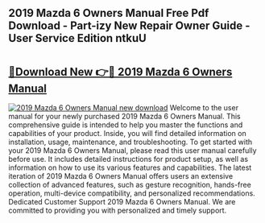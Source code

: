 ## 2019 Mazda 6 Owners Manual Free Pdf Download - Part-izy New Repair Owner Guide - User Service Edition ntkuU

# <h2><a href="http://bc98649.oget.top/?id=2019+Mazda+6+Owners+Manual">🔗Download New 👉🔴 2019 Mazda 6 Owners Manual</a></h2>

[![2019 Mazda 6 Owners Manual new download](https://i.imgur.com/5g1atiW.png)](http://bc98649.oget.top/?id=2019+Mazda+6+Owners+Manual)
Welcome to the user manual for your newly purchased 2019 Mazda 6 Owners Manual. This comprehensive guide is intended to help you master the functions and capabilities of your product. Inside, you will find detailed information on installation, usage, maintenance, and troubleshooting. To get started with your 2019 Mazda 6 Owners Manual, please read this user manual carefully before use. It includes detailed instructions for product setup, as well as information on how to use its various features and capabilities. The latest iteration of 2019 Mazda 6 Owners Manual offers users an extensive collection of advanced features, such as gesture recognition, hands-free operation, multi-device compatibility, and personalized recommendations. Dedicated Customer Support 2019 Mazda 6 Owners Manual. We are committed to providing you with personalized and timely support.
